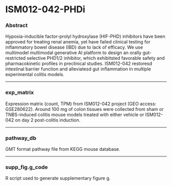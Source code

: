 # ISM012-042-PHDi

### Abstract
Hypoxia-inducible factor-prolyl hydroxylase (HIF-PHD) inhibitors have been approved for treating renal anemia, yet have failed clinical testing for inflammatory bowel disease (IBD) due to lack of efficacy. We use multimodel multimodal generative AI platform to design an orally gut-restricted selective PHD1/2 inhibitor, which exhibitsted favorable safety and pharmacokinetic profiles in preclinical studies. ISM012-042 restoresd intestinal barrier function and alleviatesd gut inflammation in multiple experimental colitis models.

------------------------------------------------------------------------------------------
### exp_matrix
Expression matrix (count, TPM) from ISM012-042 project (GEO access: GSE280622). Around 100 mg of colon tissues were collected from sham or TNBS-induced colitis mouse models treated with either vehicle or ISM012-042 on day 2 post-colitis induction.

------------------------------------------------------------------------------------------
### pathway_db
GMT format pathway file from KEGG mouse database.

------------------------------------------------------------------------------------------
### supp_fig.g_code
R script used to generate supplementary figure g.

